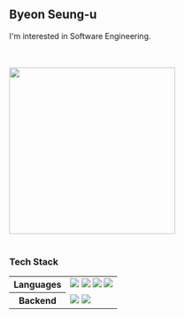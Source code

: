 <div align="left"> 

## Byeon Seung-u
<!--
  **I’m Studying on 🦁likelion.univ 10th**<br>
  **current ROKA coder** 잔디밭으로 전역해보겠습니다<br>
  -->
  I'm interested in Software Engineering.
  
  <br><br>
  <img width="300" src="https://img1.daumcdn.net/thumb/R1280x0/?scode=mtistory2&fname=https%3A%2F%2Fblog.kakaocdn.net%2Fdn%2FbQkf1K%2FbtqDPXS1Qyj%2Fompc4qYBOkAS5U1JhNR8b1%2Fimg.gif"/></a>
  </br>
  <br />
<!--
### Notion
[![Notion](https://notions-readme-stats.vercel.app/)](https://notions-readme-stats.vercel.app/redirect)
-->
### Tech Stack
<table>
 <tr>
  <th>Languages</th>
  <td>
   <img src="https://img.shields.io/badge/Java-FFFFFF?style=for-the-badge-square&logo=OpenJDK&logoColor=black"> 
   <img src="https://img.shields.io/badge/C-A8B9CC?style=flat-square&logo=C&logoColor=white"/> 
   <img src="https://img.shields.io/badge/C++-00599C?style=flat-square&logo=c%2B%2B&&logoColor=white"/> 
   <img src="https://img.shields.io/badge/Python-3776AB?style=flat-square&logo=Python&logoColor=white"/> 
  </td>
 </tr>
 <tr>
  <th>Backend</th>
  <td>
   <img src="https://img.shields.io/badge/Spring-6DB33F?style=flat-square&logo=Spring&logoColor=white"/> 
   <img src="https://img.shields.io/badge/Spring Boot-6DB33F?style=flat-square&logo=Spring Boot&logoColor=white"/>
  </td>
 </tr>
</table>

<!-- **iamseungwoo/iamseungwoo** is a ✨ _special_ ✨ repository because its `README.md` (this file) appears on your GitHub profile.

Here are some ideas to get you started: -->

<!-- - 🔭 I’m currently working on ... -->
<!-- - 🌱 I’m currently learning on 🦁likelion.univ -->
<!-- - 👯 I’m looking to collaborate on ...
- 🤔 I’m looking for help with ...
- 💬 Ask me about ...
- 📫 How to reach me: ...
- 😄 Pronouns: ...
- ⚡ Fun fact: ... -->
<!-- ![iamseungwoo GitHub stats](https://github-readme-stats.vercel.app/api?username=iamseungwoo&show_icons=true&theme=tokyonight)   -->
<!--
# 🏅 Baekjoon solved rank
[![Solved.ac Profile](http://mazassumnida.wtf/api/generate_badge?boj=linux)](https://solved.ac/profile/linux)
![mazandi profile](http://mazandi.herokuapp.com/api?handle=linux&theme=warm)
# 👨🏻‍💻 GitHub stats
![Top Langs](https://github-readme-stats.vercel.app/api/top-langs/?username=qyinm&layout=compact&theme=tokyonight)
</div>
-->
